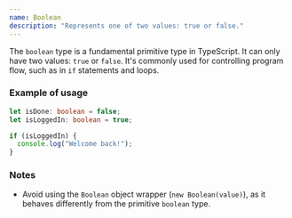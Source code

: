 ```yaml
---
name: Boolean
description: "Represents one of two values: true or false."
---
```


The `boolean` type is a fundamental primitive type in TypeScript. It can only have two values: `true` or `false`. It's commonly used for controlling program flow, such as in `if` statements and loops.

### Example of usage

```typescript
let isDone: boolean = false;
let isLoggedIn: boolean = true;

if (isLoggedIn) {
  console.log("Welcome back!");
}
```

### Notes

- Avoid using the `Boolean` object wrapper (`new Boolean(value)`), as it behaves differently from the primitive `boolean` type.